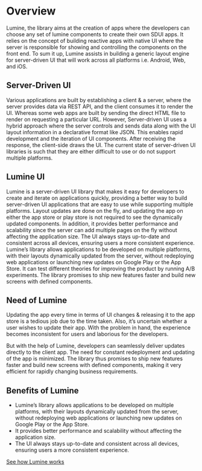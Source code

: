 # Overview

Lumine, the library aims at the creation of apps where the developers can choose any set of lumine components to create their own SDUI apps. It relies on the concept of building reactive apps with native UI where the server is responsible for showing and controlling the components on the front end. To sum it up, Lumine assists in building a generic layout engine for server-driven UI that will work across all platforms i.e. Android, Web, and iOS.

## Server-Driven UI
Various applications are built by establishing a client & a server, where the server provides data via REST API, and the client consumes it to render the UI. Whereas some web apps are built by sending the direct HTML file to render on requesting a particular URL. However, Server-driven UI uses a hybrid approach where the server controls and sends data along with the UI layout information in a declarative format like JSON. This enables rapid development and the iteration of UI components. After receiving the response, the client-side draws the UI. The current state of server-driven UI libraries is such that they are either difficult to use or do not support multiple platforms. 

## Lumine UI
Lumine is a server-driven UI library that makes it easy for developers to create and iterate on applications quickly, providing a better way to build server-driven UI applications that are easy to use while supporting multiple platforms. Layout updates are done on the fly, and updating the app on either the app store or play store is not required to see the dynamically updated components. In addition, it provides better performance and scalability since the server can add multiple pages on the fly without affecting the application size. The UI always stays up-to-date and consistent across all devices, ensuring users a more consistent experience. Lumine’s library allows applications to be developed on multiple platforms, with their layouts dynamically updated from the server, without redeploying web applications or launching new updates on Google Play or the App Store. It can test different theories for improving the product by running A/B experiments. The library promises to ship new features faster and build new screens with defined components.

## Need of Lumine
Updating the app every time in terms of UI changes & releasing it to the app store is a tedious job due to the time taken. Also, it’s uncertain whether a user wishes to update their app. With the problem in hand, the experience becomes inconsistent for users and laborious for the developers.

But with the help of Lumine, developers can seamlessly deliver updates directly to the client app. The need for constant redeployment and updating of the app is minimized. The library thus promises to ship new features faster and build new screens with defined components, making it very efficient for rapidly changing business requirements.

## Benefits of Lumine
- Lumine’s library allows applications to be developed on multiple platforms, with their layouts dynamically updated from the server, without redeploying web applications or launching new updates on Google Play or the App Store.
- It provides better performance and scalability without affecting the application size.
- The UI always stays up-to-date and consistent across all devices, ensuring users a more consistent experience.

[See how Lumine works](/how-it-works)